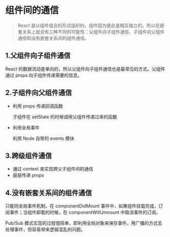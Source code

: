# 组件间的通信

> React 是以组件组合的形式组织的，组件因为彼此是相互独立的。所以在嵌套关系上就会有三种不同的可能性：父组件向子组件通信、子组件向父组件通信和没有嵌套关系间的组件通信。

## 1.父组件向子组件通信

React 的数据流动是单向的，所以父组件向子组件通信也是最常见的方式。父组件通过 props 向子组件传递需要的信息。

## 2.子组件向父组件通信

* 利用 props 传递回调函数

  子组件在 setState 的时候调用父组件传递过来的函数

* 利用全局事件

  利用 Node 自带的 events 模块

## 3.跨级组件通信

* 通过 context 来实现跨父子组件间的通信
* 层层传递 props

## 4.没有嵌套关系间的组件通信

只能同全局事件机制，在 componentDidMount 事件中，如果组件挂载完成，订阅事件；当组件卸载的时候，在 componentWillUnmount  中取消事件的订阅。

Pub/Sub 模式实现的过程很简单，即利用全局对象来保存事件，用广播的方式去处理事件，但容易带来逻辑混乱的问题。